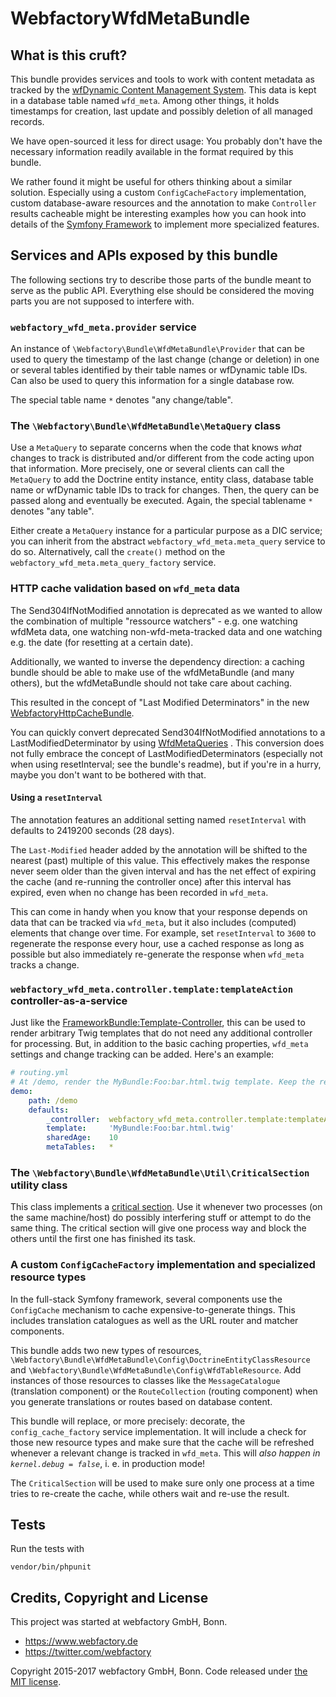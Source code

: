 # WebfactoryWfdMetaBundle

## What is this cruft? 

This bundle provides services and tools to work with content metadata as tracked by the [wfDynamic Content Management System](http://www.wfdynamic.de). This data is kept in a database table named `wfd_meta`. Among other things, it holds timestamps for creation, last update and possibly deletion of all managed records.

We have open-sourced it less for direct usage: You probably don't have the necessary information readily available in the format required by this bundle. 

We rather found it might be useful for others thinking about a similar solution. Especially using a custom `ConfigCacheFactory` implementation, custom database-aware resources and the annotation to make `Controller` results cacheable might be interesting examples how you can hook into details of the [Symfony Framework](http://www.symfony.com) to implement more specialized features.

## Services and APIs exposed by this bundle

The following sections try to describe those parts of the bundle meant to serve as the public API. Everything else should be considered the moving parts you are not supposed to interfere with.

### `webfactory_wfd_meta.provider` service

An instance of `\Webfactory\Bundle\WfdMetaBundle\Provider` that can be used to query the timestamp of the last change (change or deletion) in one or several tables identified by their table names or wfDynamic table IDs. Can also be used to query this information for a single database row.

The special table name `*` denotes "any change/table".

### The `\Webfactory\Bundle\WfdMetaBundle\MetaQuery` class
 
Use a `MetaQuery` to separate concerns when the code that knows *what* changes to track is distributed and/or different from the code acting upon that information. More precisely, one or several clients can call the `MetaQuery` to add the Doctrine entity instance, entity class, database table name or wfDynamic table IDs to track for changes. Then, the query can be passed along and eventually be executed. Again, the special tablename `*` denotes "any table".

Either create a `MetaQuery` instance for a particular purpose as a DIC service; you can inherit from the abstract `webfactory_wfd_meta.meta_query` service to do so. Alternatively, call the `create()` method on the `webfactory_wfd_meta.meta_query_factory` service.

### HTTP cache validation based on `wfd_meta` data

The Send304IfNotModified annotation is deprecated as we wanted to allow the combination of multiple "ressource watchers" - e.g. one watching wfdMeta data, one watching non-wfd-meta-tracked data and one watching e.g. the date (for resetting at a certain date).

Additionally, we wanted to inverse the dependency direction: a caching bundle should be able to make use of the wfdMetaBundle (and many others), but the wfdMetaBundle should not take care about caching.

This resulted in the concept of "Last Modified Determinators" in the new [WebfactoryHttpCacheBundle](https://github.com/webfactory/WebfactoryHttpCacheBundle).

You can quickly convert deprecated Send304IfNotModified annotations to a LastModifiedDeterminator by using [WfdMetaQueries](Caching/WfdMetaQueries.php) . This conversion does not fully embrace the concept of LastModifiedDeterminators (especially not when using resetInterval; see the bundle's readme), but if you're in a hurry, maybe you don't want to be bothered with that.

#### Using a `resetInterval`

The annotation features an additional setting named `resetInterval` with defaults to 2419200 seconds (28 days).

The `Last-Modified` header added by the annotation will be shifted to the nearest (past) multiple  of this value. This effectively makes the response never seem older than the given interval and has the net effect of expiring the cache (and re-running the controller once) after this interval has expired, even when no change has been recorded in `wfd_meta`.
 
This can come in handy when you know that your response depends on data that can be tracked via `wfd_meta`, but it also includes (computed) elements that change over time. For example, set `resetInterval` to `3600` to regenerate the response every hour, use a cached response as long as possible but also immediately re-generate the response when `wfd_meta` tracks a change.
 
### `webfactory_wfd_meta.controller.template:templateAction` controller-as-a-service

Just like the [FrameworkBundle:Template-Controller](http://symfony.com/doc/current/cookbook/templating/render_without_controller.html), this can be used to render arbitrary Twig templates that do not need any additional controller for processing. But, in addition to the basic caching properties, `wfd_meta` settings and change tracking can be added. Here's an example:
 
```yaml
# routing.yml
# At /demo, render the MyBundle:Foo:bar.html.twig template. Keep the response in public caches, revalidating it every 10s. Whenever wfd_meta tracks any change, generate a fresh response.
demo:
    path: /demo
    defaults:
        _controller:  webfactory_wfd_meta.controller.template:templateAction
        template:     'MyBundle:Foo:bar.html.twig'
        sharedAge:    10
        metaTables:   *
``` 

### The `\Webfactory\Bundle\WfdMetaBundle\Util\CriticalSection` utility class

This class implements a [critical section](https://en.wikipedia.org/wiki/Critical_section). Use it whenever two processes (on the same machine/host) do possibly interfering stuff or attempt to do the same thing. The critical section will give one process way and block the others until the first one has finished its task.
  
### A custom `ConfigCacheFactory` implementation and specialized resource types

In the full-stack Symfony framework, several components use the `ConfigCache` mechanism to cache expensive-to-generate things. This includes translation catalogues as well as the URL router and matcher components.
 
This bundle adds two new types of resources, `\Webfactory\Bundle\WfdMetaBundle\Config\DoctrineEntityClassResource` and `\Webfactory\Bundle\WfdMetaBundle\Config\WfdTableResource`. Add instances of those resources to classes like the `MessageCatalogue` (translation component) or the `RouteCollection` (routing component) when you generate translations or routes based on database content.
 
This bundle will replace, or more precisely: decorate, the `config_cache_factory` service implementation. It will include a check for those new resource types and make sure that the cache will be refreshed whenever a relevant change is tracked in `wfd_meta`. This will *also happen in `kernel.debug = false`*, i. e. in production mode!
 
 The `CriticalSection` will be used to make sure only one process at a time tries to re-create the cache, while others wait and re-use the result.

## Tests

Run the tests with

    vendor/bin/phpunit

## Credits, Copyright and License

This project was started at webfactory GmbH, Bonn.

- <https://www.webfactory.de>
- <https://twitter.com/webfactory>

Copyright 2015-2017 webfactory GmbH, Bonn. Code released under [the MIT license](LICENSE).
